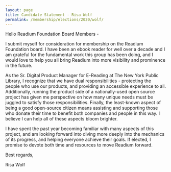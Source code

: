 ```yaml
---
layout: page
title: Candidate Statement - Risa Wolf
permalink: /membership/elections/2020/wolf/
---
```


Hello Readium Foundation Board Members -

I submit myself for consideration for membership on the Readium Foundation board. I have been an ebook reader for well over a decade and I am grateful for the fundamental work this group has been doing, and I would love to help you all bring Readium into more visibility and prominence in the future.

As the Sr. Digital Product Manager for E-Reading at The New York Public Library, I recognize that we have dual responsibilities - protecting the people who use our products, and providing an accessible experience to all. Additionally, running the product side of a nationally-used open source project has given me perspective on how many unique needs must be juggled to satisfy those responsibilities. Finally, the least-known aspect of being a good open-source citizen means assisting and supporting those who donate their time to benefit both companies and people in this way. I believe I can help all of these aspects bloom brighter.

I have spent the past year becoming familiar with many aspects of this project, and am looking forward into diving more deeply into the mechanics of its progress, and helping everyone achieve their goals. If elected, I promise to devote both time and resources to move Readium forward.

Best regards,

Risa Wolf